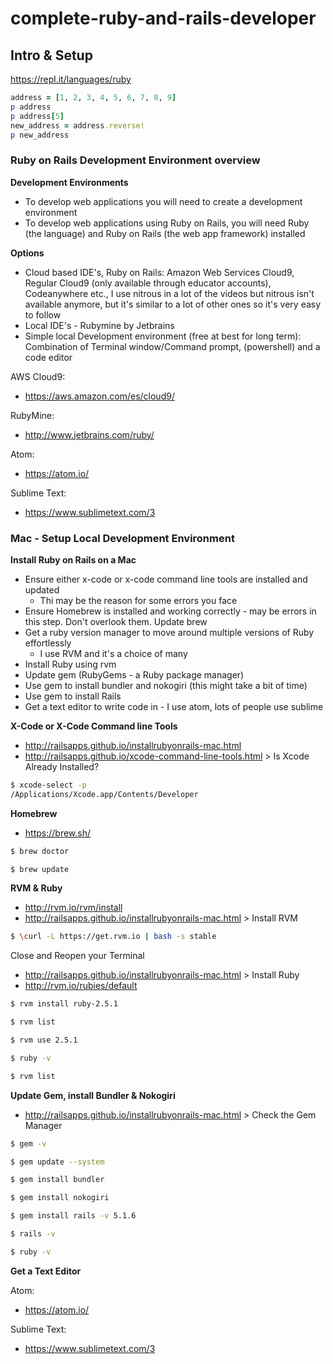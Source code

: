 # complete-ruby-and-rails-developer

## Intro & Setup

https://repl.it/languages/ruby

```ruby
address = [1, 2, 3, 4, 5, 6, 7, 8, 9]
p address
p address[5]
new_address = address.reverse!
p new_address
```

### Ruby on Rails Development Environment overview

**Development Environments**
- To develop web applications you will need to create a development environment
- To develop web applications using Ruby on Rails, you will need Ruby (the language) and Ruby on Rails (the web app framework) installed

**Options**
- Cloud based IDE's, Ruby on Rails: Amazon Web Services Cloud9, Regular Cloud9 (only available through educator accounts), Codeanywhere etc., I use nitrous in a lot of the videos but nitrous isn't available anymore, but it's similar to a lot of other ones so it's very easy to follow
- Local IDE's - Rubymine by Jetbrains
- Simple local Development environment (free at best for long term): Combination of Terminal window/Command prompt, (powershell) and a code editor

AWS Cloud9:
- https://aws.amazon.com/es/cloud9/

RubyMine:
- http://www.jetbrains.com/ruby/

Atom:
- https://atom.io/

Sublime Text:
- https://www.sublimetext.com/3

### Mac - Setup Local Development Environment

**Install Ruby on Rails on a Mac**

- Ensure either x-code or x-code command line tools are installed and updated
  - Thi may be the reason for some errors you face
- Ensure Homebrew is installed and working correctly - may be errors in this step. Don't overlook them. Update brew
- Get a ruby version manager to move around multiple versions of Ruby effortlessly
  - I use RVM and it's a choice of many
- Install Ruby using rvm
- Update gem (RubyGems - a Ruby package manager)
- Use gem to install bundler and nokogiri (this might take a bit of time)
- Use gem to install Rails
- Get a text editor to write code in - I use atom, lots of people use sublime

**X-Code or X-Code Command line Tools**

- http://railsapps.github.io/installrubyonrails-mac.html
- http://railsapps.github.io/xcode-command-line-tools.html > Is Xcode Already Installed?

```bash
$ xcode-select -p
/Applications/Xcode.app/Contents/Developer
```

**Homebrew**
- https://brew.sh/

```bash
$ brew doctor
```

```bash
$ brew update
```

**RVM & Ruby**
- http://rvm.io/rvm/install
- http://railsapps.github.io/installrubyonrails-mac.html > Install RVM

```bash
$ \curl -L https://get.rvm.io | bash -s stable
```

Close and Reopen your Terminal

- http://railsapps.github.io/installrubyonrails-mac.html > Install Ruby
- http://rvm.io/rubies/default

```bash
$ rvm install ruby-2.5.1
```

```bash
$ rvm list
```

```bash
$ rvm use 2.5.1
```

```bash
$ ruby -v
```

```bash
$ rvm list
```

**Update Gem, install Bundler & Nokogiri**

- http://railsapps.github.io/installrubyonrails-mac.html > Check the Gem Manager

```bash
$ gem -v
```

```bash
$ gem update --system
```

```bash
$ gem install bundler
```

```bash
$ gem install nokogiri
```

```bash
$ gem install rails -v 5.1.6
```

```bash
$ rails -v
```

```bash
$ ruby -v
```

**Get a Text Editor**

Atom:
- https://atom.io/

Sublime Text:
- https://www.sublimetext.com/3

